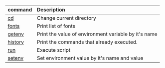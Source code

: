 |command                |Description                            |
|:--                    |:--                                    |
|[cd](https://github.com/steelwheels/JSTools/tree/master/Document/builtins/cd.md)            |Change current directory               |
|[fonts](https://github.com/steelwheels/JSTools/tree/master/Document/builtins/fonts.md)      |Print list of fonts                    |
|[getenv](https://github.com/steelwheels/JSTools/tree/master/Document/builtins/getenv.md)    |Print the value of environment variable by it's name |
|[history](https://github.com/steelwheels/JSTools/tree/master/Document/builtins/history.md)  |Print the commands that already executed.      |
|[run](https://github.com/steelwheels/JSTools/tree/master/Document/builtins/run.md)          |Execute script                         |
|[setenv](https://github.com/steelwheels/JSTools/tree/master/Document/builtins/setenv.md)    |Set environment value by it's name and value |
